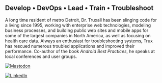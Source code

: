 ## Develop • DevOps • Lead • Train • Troubleshoot

A long time resident of metro Detroit, Dr. Truxall has been slinging code for a living since 1995, working with enterprise web technologies, modeling business processes, and building public web sites and mobile apps for some of the largest companies in North America, as well as focusing on health care data. Always an enthusiast for troubleshooting systems, Trux has rescued numerous troubled applications and improved their performance. Co-author of the book _Android Best Practices_, he speaks at local conferences and user groups.

[![Mastodon](https://img.shields.io/mastodon/follow/109685068842614738?domain=techhub.social&style=for-the-badge&logoColor=violet&logoSize=auto&label=Mastodon)](https://techhub.social/@davetrux)

[![LinkedIn](https://img.shields.io/badge/LinkedIn-0A66C2?style=for-the-badge&logo=Twitter&logoColor=white)](https://www.linkedin.com/in/davetrux)
<!--
**davetrux/davetrux** is a ✨ _special_ ✨ repository because its `README.md` (this file) appears on your GitHub profile.

Here are some ideas to get you started:

- 🔭 I’m currently working on ...
- 🌱 I’m currently learning ...
- 👯 I’m looking to collaborate on ...
- 🤔 I’m looking for help with ...
- 💬 Ask me about ...
- 📫 How to reach me: ...
- 😄 Pronouns: ...
- ⚡ Fun fact: ...
-->
